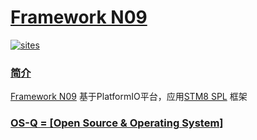 # [Framework N09](https://github.com/OS-Q/N09)

[![sites](http://182.61.61.133/link/resources/OSQ.png)](http://www.OS-Q.com)

### [简介](https://github.com/OS-Q/N09/wiki)

[Framework N09](https://github.com/OS-Q/N09) 基于PlatformIO平台，应用[STM8 SPL](https://www.st.com/en/embedded-software/stsw-stm8069.html) 框架

### [OS-Q = [Open Source & Operating System]](http://www.OS-Q.com)
